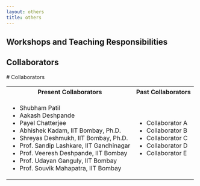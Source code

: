 ```yaml
---
layout: others
title: others
---
```




<h2><strong>Workshops</strong> and Teaching Responsibilities</h2>

<h2><strong>Collaborators</strong></h2>
# Collaborators

<table>
  <tr>
    <th>Present Collaborators</th>
    <th>Past Collaborators</th>
  </tr>
  <tr>
    <td>
      <ul>
        <li>Shubham Patil</li>
        <li>Aakash Deshpande</li>
        <li>Payel Chatterjee</li>
        <li>Abhishek Kadam, IIT Bombay, Ph.D.</li>
        <li>Shreyas Deshmukh, IIT Bombay, Ph.D.</li>
        <li>Prof. Sandip Lashkare, IIT Gandhinagar</li>
        <li>Prof. Veeresh Deshpande, IIT Bombay</li>
        <li>Prof. Udayan Ganguly, IIT Bombay</li>
        <li>Prof. Souvik Mahapatra, IIT Bombay</li>
      </ul>
    </td>
    <td>
      <ul>
        <li>Collaborator A</li>
        <li>Collaborator B</li>
        <li>Collaborator C</li>
        <li>Collaborator D</li>
        <li>Collaborator E</li>
      </ul>
    </td>
  </tr>
</table>



